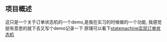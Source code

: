 ## 项目概述
这只是一个关于订单状态机的一个demo,是我在实习的时候做的一个功能,
我感觉挺有意思的就下去又写个demo记录一下
原理可以看下[statemachine实现订单状态机](https://blog.csdn.net/m0_74787523/article/details/131950050?spm=1001.2014.3001.5501)
